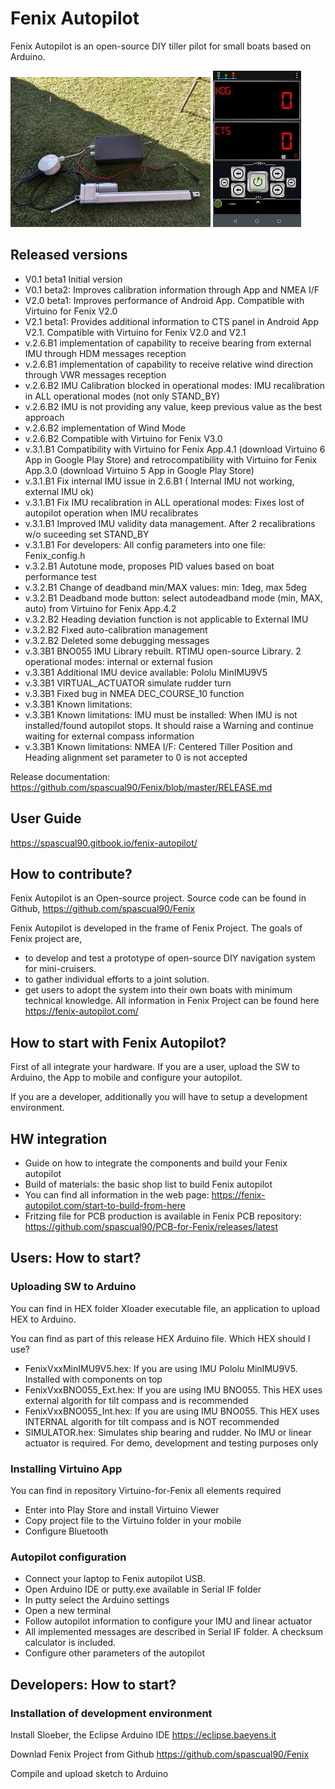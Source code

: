 # Fenix Autopilot
Fenix Autopilot is an open-source DIY tiller pilot for small boats based on Arduino.

<img alt="README-df951d2a.jpg" src="assets/README-df951d2a.jpg" width="" height="" >

<img alt="README-ddf88130.jpg" src="assets/README-ddf88130.jpg" width="" height="" >

## Released versions
- V0.1 beta1 Initial version
- V0.1 beta2: Improves calibration information through App and NMEA I/F
- V2.0 beta1: Improves performance of Android App.  Compatible with Virtuino for Fenix V2.0
- V2.1 beta1: Provides additional information to CTS panel in Android App V2.1. Compatible with Virtuino for Fenix V2.0 and V2.1
- v.2.6.B1 implementation of capability to receive bearing from external IMU through HDM messages reception
- v.2.6.B1 implementation of capability to receive relative wind direction through VWR messages reception
- v.2.6.B2 IMU Calibration blocked in operational modes: IMU recalibration in ALL operational modes (not only STAND_BY)
- v.2.6.B2 IMU is not providing any value, keep previous value as the best approach
- v.2.6.B2 implementation of Wind Mode
- v.2.6.B2 Compatible with Virtuino for Fenix V3.0
- v.3.1.B1 Compatibility with Virtuino for Fenix App.4.1 (download Virtuino 6 App in Google Play Store) and retrocompatibility with Virtuino for Fenix App.3.0 (download Virtuino 5 App in Google Play Store)
- v.3.1.B1 Fix internal IMU issue in 2.6.B1 ( Internal IMU not working, external IMU ok)
- v.3.1.B1 Fix IMU recalibration in ALL operational modes: Fixes lost of autopilot operation when IMU recalibrates
- v.3.1.B1 Improved IMU validity data management. After 2 recalibrations w/o suceeding set STAND_BY
- v.3.1.B1 For developers: All config parameters into one file: Fenix_config.h
- v.3.2.B1 Autotune mode, proposes PID values based on boat performance test
- v.3.2.B1 Change of deadband min/MAX values: min: 1deg, max 5deg
- v.3.2.B1 Deadband mode button: select autodeadband mode (min, MAX, auto) from Virtuino for Fenix App.4.2
- v.3.2.B2 Heading deviation function is not applicable to External IMU
- v.3.2.B2 Fixed auto-calibration management
- v.3.2.B2 Deleted some debugging messages
- v.3.3B1 BNO055 IMU Library rebuilt. RTIMU open-source Library. 2 operational modes: internal or external fusion
- v.3.3B1 Additional IMU device available: Pololu MinIMU9V5
- v.3.3B1 VIRTUAL_ACTUATOR simulate rudder turn
- v.3.3B1 Fixed bug in NMEA DEC_COURSE_10 function
- v.3.3B1 Known limitations: 
- v.3.3B1 Known limitations: IMU must be installed: When IMU is not installed/found autopilot stops. It should raise a Warning and continue waiting for external compass information
- v.3.3B1 Known limitations: NMEA I/F: Centered Tiller Position and Heading alignment set parameter to 0 is not accepted

Release documentation:
https://github.com/spascual90/Fenix/blob/master/RELEASE.md


## User Guide
https://spascual90.gitbook.io/fenix-autopilot/

## How to contribute?
Fenix Autopilot is an Open-source project. Source code can be found in Github,
https://github.com/spascual90/Fenix

Fenix Autopilot is developed in the frame of Fenix Project.
The goals of Fenix project are,
- to develop and test a prototype of open-source DIY navigation system for mini-cruisers.  
- to gather individual efforts to a joint solution.
- get users to adopt the system into their own boats with minimum technical knowledge.
All information in Fenix Project can be found here
https://fenix-autopilot.com/

## How to start with Fenix Autopilot?
First of all integrate your hardware.
If you are a user, upload the SW to Arduino, the App to mobile and configure your autopilot.

If you are a developer, additionally you will have to setup a development environment.
## HW integration
- Guide on how to integrate the components and build your Fenix autopilot
- Build of materials: the basic shop list to build Fenix autopilot
- You can find all information in the web page:
https://fenix-autopilot.com/start-to-build-from-here
- Fritzing file for PCB production is available in Fenix PCB repository:
https://github.com/spascual90/PCB-for-Fenix/releases/latest

## Users: How to start?
### Uploading SW to Arduino
You can find in HEX folder Xloader executable file, an application to upload HEX to Arduino.

You can find as part of this release HEX Arduino file.
Which HEX should I use?
- FenixVxxMinIMU9V5.hex: If you are using IMU Pololu MinIMU9V5. Installed with components on top
- FenixVxxBNO055_Ext.hex: If you are using IMU BNO055. This HEX uses external algorith for tilt compass and is recommended
- FenixVxxBNO055_Int.hex: If you are using IMU BNO055. This HEX uses INTERNAL algorith for tilt compass and is NOT recommended
- SIMULATOR.hex: Simulates ship bearing and rudder. No IMU or linear actuator is required. For demo, development and testing purposes only

### Installing Virtuino App
You can find in repository Virtuino-for-Fenix all elements required
- Enter into Play Store and install Virtuino Viewer
- Copy project file to the Virtuino folder in your mobile
- Configure Bluetooth

### Autopilot configuration
- Connect your laptop to Fenix autopilot USB.
- Open Arduino IDE or putty.exe available in Serial IF folder
- In putty select the Arduino settings
- Open a new terminal
- Follow autopilot information to configure your IMU and linear actuator
- All implemented messages are described in Serial IF folder. A checksum calculator is included.
- Configure other parameters of the autopilot

## Developers: How to start?
### Installation of development environment
Install Sloeber, the Eclipse Arduino IDE https://eclipse.baeyens.it

Downlad Fenix Project from Github https://github.com/spascual90/Fenix

Compile and upload sketch to Arduino
